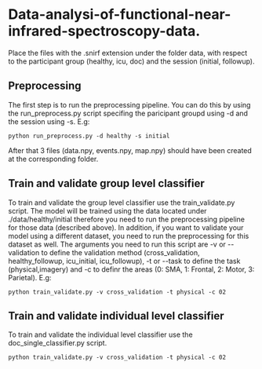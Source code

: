 # Data-analysi-of-functional-near-infrared-spectroscopy-data.

Place the files with the .snirf extension under the folder data, with respect to the participant group (healthy, icu, doc) and the session (initial, followup).

## Preprocessing 

The first step is to run the preprocessing pipeline. You can do this by using the run_preprocess.py script specifing the paricipant groupd using -d and the session using -s. E.g:

```
python run_preprocess.py -d healthy -s initial
```

After that 3 files (data.npy, events.npy, map.npy) should have been created at the corresponding folder.


## Train and validate group level classifier

To train and validate the group level classifier use the train_validate.py script. The model will be trained using the data located under ./data/healthy/initial therefore you need to run the preprocessing pipeline for those data (described above). In addition, if you want to validate your model using a different dataset, you need to run the preprocessing for this dataset as well. The arguments you need to run this script are -v or --validation to define the validation method (cross_validation, healthy_followup, icu_initial, icu_followup), -t or --task to define the task (physical,imagery) and -c to definr the areas (0: SMA, 1: Frontal, 2: Motor, 3: Parietal). E.g:

```
python train_validate.py -v cross_validation -t physical -c 02
```


## Train and validate individual level classifier

To train and validate the individual level classifier use the doc_single_classifier.py script. 

```
python train_validate.py -v cross_validation -t physical -c 02
```
